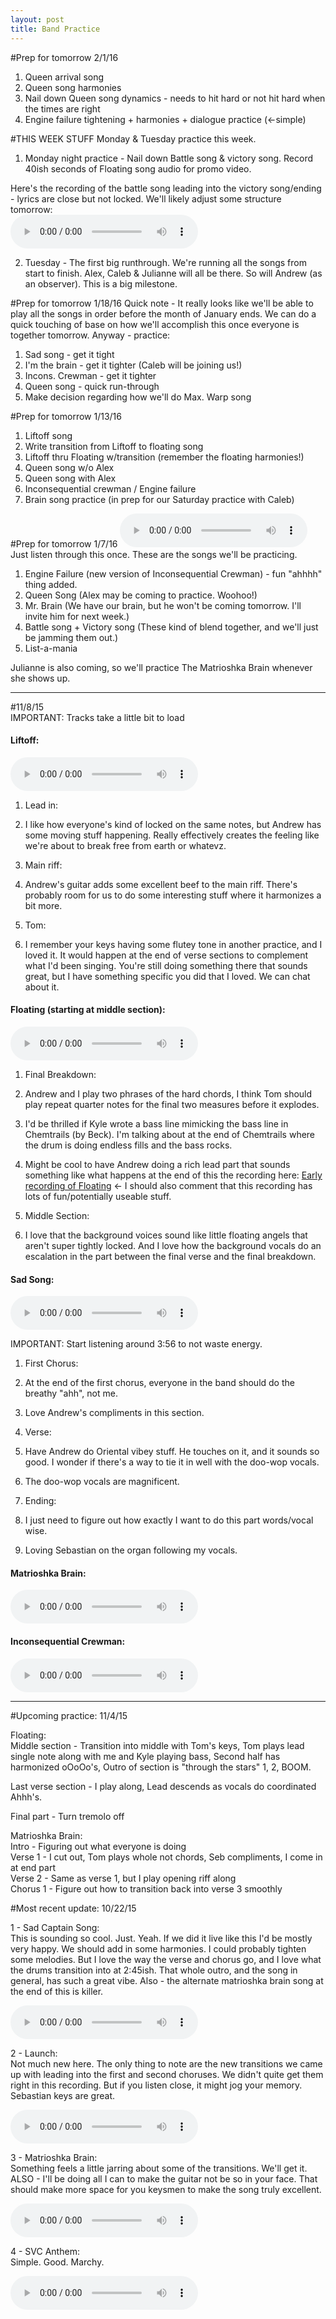 ```yaml
---
layout: post
title: Band Practice
---
```

#Prep for tomorrow 2/1/16
1. Queen arrival song  
2. Queen song harmonies  
3. Nail down Queen song dynamics - needs to hit hard or not hit hard when the times are right  
4. Engine failure tightening + harmonies + dialogue practice (<-simple)  


#THIS WEEK STUFF
Monday & Tuesday practice this week.  

1. Monday night practice - Nail down Battle song & victory song. Record 40ish seconds of Floating song audio for promo video.  

Here's the recording of the battle song leading into the victory song/ending - lyrics are close but not locked. We'll likely adjust some structure tomorrow:  
<audio controls>
<source src="{{ site.baseurl }}/audio/ending.mp3" type="audio/mpeg">
</audio>

2. Tuesday - The first big runthrough. We're running all the songs from start to finish. Alex, Caleb & Julianne will all be there. So will Andrew (as an observer). This is a big milestone.  


#Prep for tomorrow 1/18/16
Quick note - It really looks like we'll be able to play all the songs in order before the month of January ends. We can do a quick touching of base on how we'll accomplish this once everyone is together tomorrow. Anyway - practice:  

1. Sad song - get it tight  
2. I'm the brain - get it tighter (Caleb will be joining us!)  
3. Incons. Crewman - get it tighter  
4. Queen song - quick run-through  
5. Make decision regarding how we'll do Max. Warp song  

#Prep for tomorrow 1/13/16

1. Liftoff song  
2. Write transition from Liftoff to floating song  
3. Liftoff thru Floating w/transition (remember the floating harmonies!)    
4. Queen song w/o Alex  
5. Queen song with Alex  
6. Inconsequential crewman / Engine failure  
7. Brain song practice (in prep for our Saturday practice with Caleb)  

#Prep for tomorrow 1/7/16
<audio controls>
<source src="{{ site.baseurl }}/audio/1-7practiceprep.mp3" type="audio/mpeg">
</audio>
Just listen through this once. These are the songs we'll be practicing.

1. Engine Failure (new version of Inconsequential Crewman) - fun "ahhhh" thing added.  
2. Queen Song (Alex may be coming to practice. Woohoo!)  
3. Mr. Brain (We have our brain, but he won't be coming tomorrow. I'll invite him for next week.)  
4. Battle song + Victory song (These kind of blend together, and we'll just be jamming them out.)  
5. List-a-mania  

Julianne is also coming, so we'll practice The Matrioshka Brain whenever she shows up.  


____________________________________________________________________________________
#11/8/15  
IMPORTANT: Tracks take a little bit to load  

#### Liftoff:  
<audio controls>
<source src="{{ site.baseurl }}/audio/114-liftoff.mp3" type="audio/mpeg">
</audio>

1.  Lead in:  
  1. I like how everyone's kind of locked on the same notes, but Andrew has some moving stuff happening. Really effectively creates the feeling like we're about to break free from earth or whatevz.
  
2.  Main riff:  
  1. Andrew's guitar adds some excellent beef to the main riff. There's probably room for us to do some interesting stuff where it harmonizes a bit more.   
  
3. Tom:  
  1. I remember your keys having some flutey tone in another practice, and I loved it. It would happen at the end of verse sections to complement what I'd been singing. You're still doing something there that sounds great, but I have something specific you did that I loved. We can chat about it.  
  


#### Floating (starting at middle section):  
<audio controls>
<source src="{{ site.baseurl }}/audio/114-float-second-half.mp3" type="audio/mpeg">
</audio>

1. Final Breakdown:  
  1. Andrew and I play two phrases of the hard chords, I think Tom should play repeat quarter notes for the final two measures before it explodes.  
  2. I'd be thrilled if Kyle wrote a bass line mimicking the bass line in Chemtrails (by Beck). I'm talking about at the end of Chemtrails where the drum is doing endless fills and the bass rocks.  
  3. Might be cool to have Andrew doing a rich lead part that sounds something like what happens at the end of this the recording here: [Early recording of Floating](http://jaredclarkgay.github.io/svc-matrioshka-brain/All%20Songs/) <- I should also comment that this recording has lots of fun/potentially useable stuff.
  
2. Middle Section:  
  1. I love that the background voices sound like little floating angels that aren't super tightly locked. And I love how the background vocals do an escalation in the part between the final verse and the final breakdown.  

#### Sad Song:
<audio controls>
<source src="{{ site.baseurl }}/audio/114-sadsong.mp3" type="audio/mpeg">
</audio>

IMPORTANT: Start listening around 3:56 to not waste energy.  

1. First Chorus:  
  1. At the end of the first chorus, everyone in the band should do the breathy "ahh", not me.  
  2. Love Andrew's compliments in this section.
  
2. Verse:  
  1. Have Andrew do Oriental vibey stuff. He touches on it, and it sounds so good. I wonder if there's a way to tie it in well with the doo-wop vocals.  
  2. The doo-wop vocals are magnificent.  
  
3. Ending:
  1. I just need to figure out how exactly I want to do this part words/vocal wise.  
  
4. Loving Sebastian on the organ following my vocals.  

#### Matrioshka Brain:
<audio controls>
<source src="{{ site.baseurl }}/audio/114-matbrain.mp3" type="audio/mpeg">
</audio>

#### Inconsequential Crewman:
<audio controls>
<source src="{{ site.baseurl }}/audio/114-ic.mp3" type="audio/mpeg">
</audio>


------------------------------------


#Upcoming practice: 11/4/15  

Floating:  
Middle section - Transition into middle with Tom's keys, Tom plays lead single note along with me and Kyle playing bass, Second half has harmonized oOoOo's, Outro of section is "through the stars" 1, 2, BOOM.  

Last verse section - I play along, Lead descends as vocals do coordinated Ahhh's.  

Final part - Turn tremolo off


Matrioshka Brain:  
Intro - Figuring out what everyone is doing  
Verse 1 - I cut out, Tom plays whole not chords, Seb compliments, I come in at end part  
Verse 2 - Same as verse 1, but I play opening riff along  
Chorus 1 - Figure out how to transition back into verse 3 smoothly


#Most recent update: 10/22/15  

1 - Sad Captain Song:  
This is sounding so cool. Just. Yeah. If we did it live like this I'd be mostly very happy. We should add in some harmonies. I could probably tighten some melodies. But I love the way the verse and chorus go, and I love what the drums transition into at 2:45ish. That whole outro, and the song in general, has such a great vibe. Also - the alternate matrioshka brain song at the end of this is killer.  

<audio controls>
<source src="{{ site.baseurl }}/audio/bp1-sadcaptain.mp3" type="audio/mpeg">
</audio>

2 - Launch:  
Not much new here. The only thing to note are the new transitions we came up with leading into the first and second choruses. We didn't quite get them right in this recording. But if you listen close, it might jog your memory. Sebastian keys are great.

<audio controls>
<source src="{{ site.baseurl }}/audio/bp1-launch.mp3" type="audio/mpeg">
</audio>

3 - Matrioshka Brain:  
Something feels a little jarring about some of the transitions. We'll get it. ALSO - I'll be doing all I can to make the guitar not be so in your face. That should make more space for you keysmen to make the song truly excellent.

<audio controls>
<source src="{{ site.baseurl }}/audio/bp1-matrioshka.mp3" type="audio/mpeg">
</audio>

4 - SVC Anthem:  
Simple. Good. Marchy.  

<audio controls>
<source src="{{ site.baseurl }}/audio/bp1-svc-anthem.mp3" type="audio/mpeg">
</audio>